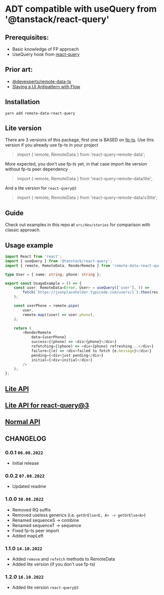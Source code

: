 # ADT compatible with useQuery from '@tanstack/react-query'

## Prerequisites:
* Basic knowledge of FP approach
* UseQuery hook from [react-query](https://github.com/tanstack/query)

## Prior art:
* [@devexperts/remote-data-ts](https://github.com/devexperts/remote-data-ts)
* [Slaying a UI Antipattern with Flow](https://medium.com/@gcanti/slaying-a-ui-antipattern-with-flow-5eed0cfb627b)

## Installation
`yarn add remote-data-react-query`

## Lite version

There are 3 versions of this package, first one is BASED on [fp-ts](https://github.com/gcanti/fp-ts). Use this version if you already use fp-ts in your project
> import { remote, RemoteData } from 'react-query-remote-data';

More expected, you don't use fp-ts yet, in that case import lite version without fp-ts peer dependency
> import { remote, RemoteData } from 'react-query-remote-data/lite';

And a lite version for `react-query@3`
> import { remote, RemoteData } from 'react-query-remote-data/v3lite';

## Guide
Check out examples in this repo at `src/dev/stories` for comparison with classic approach.


## Usage example
```typescript jsx
import React from 'react';
import { useQuery } from '@tanstack/react-query';
import { remote, RemoteData, RenderRemote } from 'remote-data-react-query/lite';

type User = { name: string; phone: string };

export const UsageExample = () => {
    const user: RemoteData<Error, User> = useQuery(['user'], () =>
        fetch(`https://jsonplaceholder.typicode.com/users/1`).then(res => res.json()),
    );

    const userPhone = remote.pipe(
        user,
        remote.map((user) => user.phone),
    );

    return (
        <RenderRemote
            data={userPhone}
            success={(phone) => <div>{phone}</div>}
            refetching={(phone) => <div>{phone} refreshing...</div>}
            failure={(e) => <div>failed to fetch {e.message}</div>}
            pending={<div>just pending</div>}
            initial={<div>initial</div>}
        />
    );
};
```

## [Lite API](https://github.com/wintpann/remote-data-react-query/blob/main/API.lite.md)
## [Lite API for react-query@3](https://github.com/wintpann/remote-data-react-query/blob/main/API.v3lite.md)
## [Normal API](https://github.com/wintpann/remote-data-react-query/blob/main/API.md)

## CHANGELOG

### 0.0.1 `06.08.2022`
* Initial release

### 0.0.2 `07.08.2022`
* Updated readme

### 1.0.0 `30.08.2022`
* Removed RQ suffix
* Removed useless generics (i.e. `getOrElse<E, A> -> getOrElse<A>`)
* Renamed sequenceS -> combine
* Renamed sequenceT -> sequence
* Fixed fp-ts peer import
* Added mapLeft

### 1.1.0 `14.10.2022`
* Added `remove` and `refetch` methods to RemoteData
* Added lite version (if you don't use fp-ts)

### 1.2.0 `16.10.2022`
* Added lite version `react-query@3`